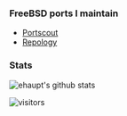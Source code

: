 ### FreeBSD ports I maintain
* [Portscout](https://portscout.freebsd.org/ehaupt@freebsd.org.html)
* [Repology](https://repology.org/projects/?search=&maintainer=ehaupt%40freebsd.org&category=&inrepo=freebsd&notinrepo=&repos=&families=&repos_newest=&families_newest=)

### Stats

![ehaupt's github stats](https://github-readme-stats.vercel.app/api?username=ehaupt&show_icons=true&theme=graywhite)

![visitors](https://visitor-badge.glitch.me/badge?page_id=ehaupt.count_visitors)
